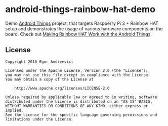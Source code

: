 android-things-rainbow-hat-demo
===============================

Demo [Android Things](https://developer.android.com/things/index.html) project, that targets Raspberry Pi 3 + 
Rainbow HAT setup and demonstrates the usage of various hardware components on the board. 
Check out [Making Rainbow HAT Work with the Android Things](https://blog.egorand.me/making-rainbow-hat-work-with-the-android-things-2/).

License
-------

    Copyright 2016 Egor Andreevici

    Licensed under the Apache License, Version 2.0 (the "License");
    you may not use this file except in compliance with the License.
    You may obtain a copy of the License at

        http://www.apache.org/licenses/LICENSE-2.0

    Unless required by applicable law or agreed to in writing, software
    distributed under the License is distributed on an "AS IS" BASIS,
    WITHOUT WARRANTIES OR CONDITIONS OF ANY KIND, either express or implied.
    See the License for the specific language governing permissions and
    limitations under the License.
